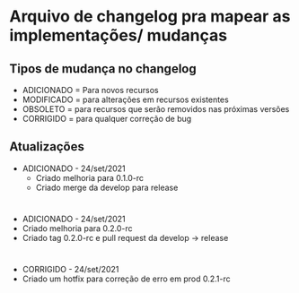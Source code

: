# Arquivo de changelog pra mapear as implementações/ mudanças



## Tipos de mudança no changelog

- ADICIONADO =  Para novos recursos
- MODIFICADO = para alterações em recursos existentes
- OBSOLETO = para recursos que serão removidos nas próximas versões
- CORRIGIDO = para qualquer correção de bug


## Atualizações

- ADICIONADO - 24/set/2021
  - Criado melhoria para 0.1.0-rc
  - Criado merge da develop para release
#
- ADICIONADO - 24/set/2021
 - Criado melhoria para 0.2.0-rc
 - Criado tag 0.2.0-rc e pull request da develop -> release
#
- CORRIGIDO - 24/set/2021 
 - Criado um hotfix para correção de erro em prod 0.2.1-rc
